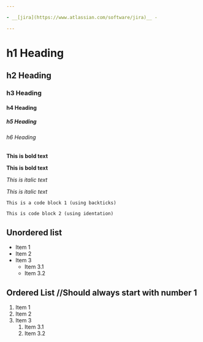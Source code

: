 ```yaml
---

- __[jira](https://www.atlassian.com/software/jira)__ -

---
```


# h1 Heading
## h2 Heading
### h3 Heading
#### h4 Heading
##### h5 Heading

###### h6 Heading

**This is bold text**

__This is bold text__

*This is italic text*

_This is italic text_


```
This is a code block 1 (using backticks)
```

    This is code block 2 (using identation)


## Unordered list
- Item 1
- Item 2
- Item 3
    - Item 3.1
    - Item 3.2

## Ordered List       //Should always start with number 1
1. Item 1
2. Item 2
5. Item 3
    1. Item 3.1
    6. Item 3.2

